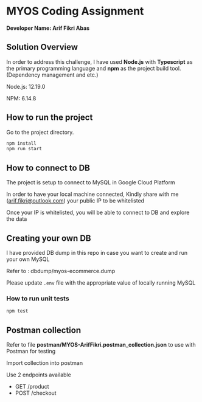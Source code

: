 # MYOS Coding Assignment

**Developer Name: Arif Fikri Abas**

## Solution Overview

In order to address this challenge, I have used **Node.js** with **Typescript** as the primary programming language and **npm** as the project build tool. (Dependency management and etc.)

Node.js: 12.19.0

NPM: 6.14.8

## How to run the project

Go to the project directory.

```bash
npm install
npm run start
```

## How to connect to DB

The project is setup to connect to MySQL in Google Cloud Platform

In order to have your local machine connected, Kindly share with me (arif.fikri@outlook.com) your public IP to be whitelisted

Once your IP is whitelisted, you will be able to connect to DB and explore the data

## Creating your own DB

I have provided DB dump in this repo in case you want to create and run your own MySQL

Refer to : dbdump/myos-ecommerce.dump

Please update `.env` file with the appropriate value of locally running MySQL

### How to run unit tests

```bash
npm test
```

## Postman collection

Refer to file **postman/MYOS-ArifFikri.postman_collection.json** to use with Postman for testing

Import collection into postman

Use 2 endpoints available

- GET /product
- POST /checkout
